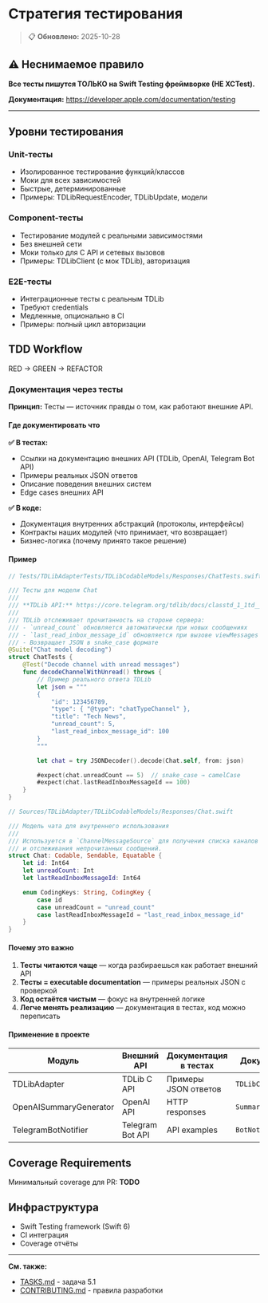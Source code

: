 # Стратегия тестирования

> 📋 **Обновлено:** 2025-10-28

## ⚠️ Неснимаемое правило

**Все тесты пишутся ТОЛЬКО на Swift Testing фреймворке (НЕ XCTest).**

**Документация:** https://developer.apple.com/documentation/testing

---

## Уровни тестирования

### Unit-тесты
- Изолированное тестирование функций/классов
- Моки для всех зависимостей
- Быстрые, детерминированные
- Примеры: TDLibRequestEncoder, TDLibUpdate, модели

### Component-тесты
- Тестирование модулей с реальными зависимостями
- Без внешней сети
- Моки только для C API и сетевых вызовов
- Примеры: TDLibClient (с мок TDLib), авторизация

### E2E-тесты
- Интеграционные тесты с реальным TDLib
- Требуют credentials
- Медленные, опционально в CI
- Примеры: полный цикл авторизации

## TDD Workflow

RED → GREEN → REFACTOR

### Документация через тесты

**Принцип:** Тесты — источник правды о том, как работают внешние API.

#### Где документировать что

**✅ В тестах:**
- Ссылки на документацию внешних API (TDLib, OpenAI, Telegram Bot API)
- Примеры реальных JSON ответов
- Описание поведения внешних систем
- Edge cases внешних API

**✅ В коде:**
- Документация внутренних абстракций (протоколы, интерфейсы)
- Контракты наших модулей (что принимает, что возвращает)
- Бизнес-логика (почему принято такое решение)

#### Пример

```swift
// Tests/TDLibAdapterTests/TDLibCodableModels/Responses/ChatTests.swift

/// Тесты для модели Chat
///
/// **TDLib API:** https://core.telegram.org/tdlib/docs/classtd_1_1td__api_1_1chat.html
///
/// TDLib отслеживает прочитанность на стороне сервера:
/// - `unread_count` обновляется автоматически при новых сообщениях
/// - `last_read_inbox_message_id` обновляется при вызове viewMessages
/// - Возвращает JSON в snake_case формате
@Suite("Chat model decoding")
struct ChatTests {
    @Test("Decode channel with unread messages")
    func decodeChannelWithUnread() throws {
        // Пример реального ответа TDLib
        let json = """
        {
            "id": 123456789,
            "type": { "@type": "chatTypeChannel" },
            "title": "Tech News",
            "unread_count": 5,
            "last_read_inbox_message_id": 100
        }
        """

        let chat = try JSONDecoder().decode(Chat.self, from: json)

        #expect(chat.unreadCount == 5)  // snake_case → camelCase
        #expect(chat.lastReadInboxMessageId == 100)
    }
}

// Sources/TDLibAdapter/TDLibCodableModels/Responses/Chat.swift

/// Модель чата для внутреннего использования
///
/// Используется в `ChannelMessageSource` для получения списка каналов
/// и отслеживания непрочитанных сообщений.
struct Chat: Codable, Sendable, Equatable {
    let id: Int64
    let unreadCount: Int
    let lastReadInboxMessageId: Int64

    enum CodingKeys: String, CodingKey {
        case id
        case unreadCount = "unread_count"
        case lastReadInboxMessageId = "last_read_inbox_message_id"
    }
}
```

#### Почему это важно

1. **Тесты читаются чаще** — когда разбираешься как работает внешний API
2. **Тесты = executable documentation** — примеры реальных JSON с проверкой
3. **Код остаётся чистым** — фокус на внутренней логике
4. **Легче менять реализацию** — документация в тестах, код можно переписать

#### Применение в проекте

| Модуль | Внешний API | Документация в тестах | Документация в коде |
|--------|-------------|----------------------|---------------------|
| TDLibAdapter | TDLib C API | Примеры JSON ответов | `TDLibClientProtocol` |
| OpenAISummaryGenerator | OpenAI API | HTTP responses | `SummaryGeneratorProtocol` |
| TelegramBotNotifier | Telegram Bot API | API examples | `BotNotifierProtocol` |

## Coverage Requirements

Минимальный coverage для PR: **TODO**

## Инфраструктура

- Swift Testing framework (Swift 6)
- CI интеграция
- Coverage отчёты

---

**См. также:**
- [TASKS.md](TASKS.md) - задача 5.1
- [CONTRIBUTING.md](CONTRIBUTING.md) - правила разработки
